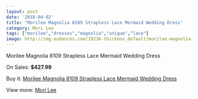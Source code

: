 ```yaml
---
layout: post
date: '2018-04-02'
title: "Morilee Magnolia 8109 Strapless Lace Mermaid Wedding Dress"
category: Mori Lee
tags: ["morilee","dresses","magnolia","unique","lace"]
image: http://img.eudances.com/19236-thickbox_default/morilee-magnolia-8109-strapless-lace-mermaid-wedding-dress.jpg
---
```

Morilee Magnolia 8109 Strapless Lace Mermaid Wedding Dress

On Sales: **$427.99**
<a href="https://www.eudances.com/en/mori-lee/5728-morilee-magnolia-8109-strapless-lace-mermaid-wedding-dress.html"><amp-img layout="responsive" width="600" height="600" src="//img.eudances.com/19236-thickbox_default/morilee-magnolia-8109-strapless-lace-mermaid-wedding-dress.jpg" alt="Morilee Magnolia 8109 Strapless Lace Mermaid Wedding Dress 0" /></a>
<a href="https://www.eudances.com/en/mori-lee/5728-morilee-magnolia-8109-strapless-lace-mermaid-wedding-dress.html"><amp-img layout="responsive" width="600" height="600" src="//img.eudances.com/19238-thickbox_default/morilee-magnolia-8109-strapless-lace-mermaid-wedding-dress.jpg" alt="Morilee Magnolia 8109 Strapless Lace Mermaid Wedding Dress 1" /></a>
<a href="https://www.eudances.com/en/mori-lee/5728-morilee-magnolia-8109-strapless-lace-mermaid-wedding-dress.html"><amp-img layout="responsive" width="600" height="600" src="//img.eudances.com/19237-thickbox_default/morilee-magnolia-8109-strapless-lace-mermaid-wedding-dress.jpg" alt="Morilee Magnolia 8109 Strapless Lace Mermaid Wedding Dress 2" /></a>

Buy it: [Morilee Magnolia 8109 Strapless Lace Mermaid Wedding Dress](https://www.eudances.com/en/mori-lee/5728-morilee-magnolia-8109-strapless-lace-mermaid-wedding-dress.html "Morilee Magnolia 8109 Strapless Lace Mermaid Wedding Dress")

View more: [Mori Lee](https://www.eudances.com/en/9-mori-lee "Mori Lee")